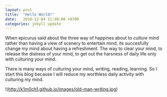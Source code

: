 ```yaml
---
layout: post
title:  "Hello World!"
date:   2016-12-04 11:48:00 +0700
categories: jekyll update
---
```


When epicurus said about the three way of happines about to _culture_ mind rather than having a view of scenery to entertain mind, its succesfully change my mind about having a refreshment. The way to clear your mind, to release the distress of your mind, to get out the harsness of daily life only with culturing your mind.

There is many ways of culturing your mind, writing, reading, learning. So I start this blog because I will reduce my worthless daily activity with culturing my mind.

!(http://k1m0ch1.github.io/images/old-man-writing.jpg)